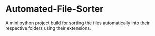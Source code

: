 # Automated-File-Sorter
A mini python project build for sorting the files automatically into their respective folders using their extensions.
